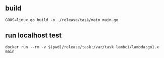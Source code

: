 ## build

`GOOS=linux go build -o ./release/task/main main.go`

## run localhost test

`docker run --rm -v $(pwd)/release/task:/var/task lambci/lambda:go1.x main`